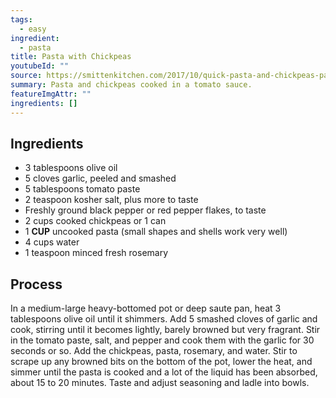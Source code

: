 ```yaml
---
tags:
  - easy
ingredient:
  - pasta
title: Pasta with Chickpeas
youtubeId: ""
source: https://smittenkitchen.com/2017/10/quick-pasta-and-chickpeas-pasta-e-ceci/
summary: Pasta and chickpeas cooked in a tomato sauce.
featureImgAttr: ""
ingredients: []
---
```


## Ingredients

- 3 tablespoons olive oil
- 5 cloves garlic, peeled and smashed
- 5 tablespoons tomato paste
- 2 teaspoon kosher salt, plus more to taste
- Freshly ground black pepper or red pepper flakes, to taste
- 2 cups cooked chickpeas or 1 can
- 1 **CUP** uncooked pasta (small shapes and shells work very well)
- 4 cups water
- 1 teaspoon minced fresh rosemary

## Process

In a medium-large heavy-bottomed pot or deep saute pan, heat 3 tablespoons olive oil until it shimmers. Add 5 smashed cloves of garlic and cook, stirring until it becomes lightly, barely browned but very fragrant. Stir in the tomato paste, salt, and pepper and cook them with the garlic for 30 seconds or so. Add the chickpeas, pasta, rosemary, and water. Stir to scrape up any browned bits on the bottom of the pot, lower the heat, and simmer until the pasta is cooked and a lot of the liquid has been absorbed, about 15 to 20 minutes. Taste and adjust seasoning and ladle into bowls.
